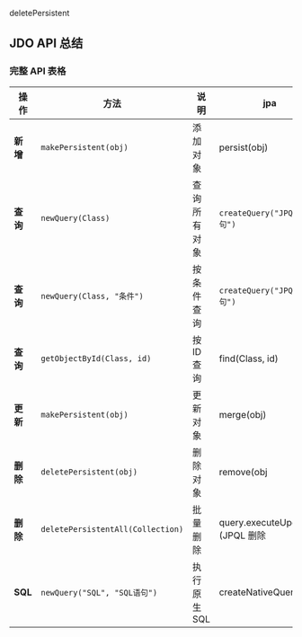 



deletePersistent


## **JDO API 总结**

### **完整 API 表格**

| **操作**  | **方法**                                 | **说明**       | jpa | 
|-----------|----------------------------------------|--------------|------|
| **新增**  | `makePersistent(obj)`                 | 添加对象      |  persist(obj)   |
| **查询**  | `newQuery(Class)`                     | 查询所有对象  |  `createQuery("JPQL 语句")`  | 
| **查询**  | `newQuery(Class, "条件")`             | 按条件查询    | `createQuery("JPQL 语句")`    |
| **查询**  | `getObjectById(Class, id)`            | 按 ID 查询    | find(Class, id)   |
| **更新**  | `makePersistent(obj)`                 | 更新对象      |  merge(obj)  |
| **删除**  | `deletePersistent(obj)`               | 删除对象      | remove(obj |
| **删除**  | `deletePersistentAll(Collection)`     | 批量删除      |query.executeUpdate()` (JPQL 删除  |
| **SQL**   | `newQuery("SQL", "SQL语句")`          | 执行原生 SQL  | createNativeQuery |
